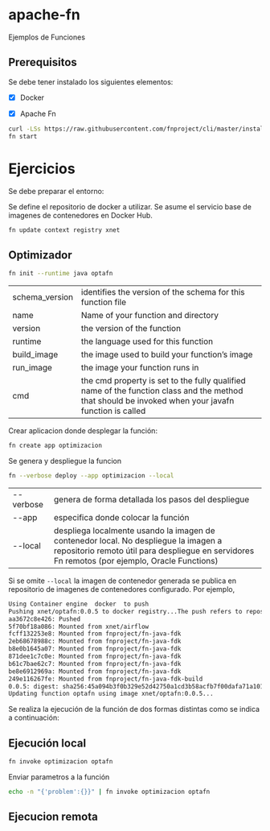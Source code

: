 # apache-fn
Ejemplos de Funciones

## Prerequisitos

Se debe tener instalado los siguientes elementos:

- [x] Docker


- [x] Apache Fn

```sh
curl -LSs https://raw.githubusercontent.com/fnproject/cli/master/install | sh
fn start
```

# Ejercicios

Se debe preparar el entorno:

Se define el repositorio de docker a utilizar. Se asume el servicio base de imagenes de contenedores en Docker Hub.

```sh
fn update context registry xnet
```

## Optimizador

```sh
fn init --runtime java optafn
```

|||
|-|-|
|schema_version|identifies the version of the schema for this function file|
|name|Name of your function and directory|
|version|the version of the function|
|runtime|the language used for this function|
|build_image|the image used to build your function’s image|
|run_image|the image your function runs in|
|cmd|the cmd property is set to the fully qualified name of the function class and the method that should be invoked when your javafn function is called|

Crear aplicacion donde desplegar la función:

```sh
fn create app optimizacion
```

Se genera y despliegue la funcion

```sh
fn --verbose deploy --app optimizacion --local
```

|||
|-|-|
|--verbose|genera de forma detallada los pasos del despliegue|
|--app|especifica donde colocar la función|
|--local|despliega localmente usando la imagen de contenedor local. No despliegue la imagen a repositorio remoto útil para despliegue en servidores Fn remotos (por ejemplo, Oracle Functions)|

Si se omite `--local` la imagen de contenedor generada se publica en repositorio de imagenes de contenedores configurado. Por ejemplo,

```sh
Using Container engine  docker  to push
Pushing xnet/optafn:0.0.5 to docker registry...The push refers to repository [docker.io/xnet/optafn]
aa3672c8e426: Pushed
5f70bf18a086: Mounted from xnet/airflow
fcff132253e8: Mounted from fnproject/fn-java-fdk
2eb68678988c: Mounted from fnproject/fn-java-fdk
b8e0b1645a07: Mounted from fnproject/fn-java-fdk
871dee1c7c0e: Mounted from fnproject/fn-java-fdk
b61c7bae62c7: Mounted from fnproject/fn-java-fdk
be8e6912969a: Mounted from fnproject/fn-java-fdk
249e116267fe: Mounted from fnproject/fn-java-fdk-build
0.0.5: digest: sha256:45a094b3f0b329e52d42750a1cd3b58acfb7f00dafa71a101f8522872b94a5c4 size: 2207
Updating function optafn using image xnet/optafn:0.0.5...
```

Se realiza la ejecución de la función de dos formas distintas como se indica a continuación:

## Ejecución local

```sh
fn invoke optimizacion optafn
```

Enviar parametros a la función

```sh
echo -n "{'problem':{}}" | fn invoke optimizacion optafn
```

## Ejecucion remota

```sh

```
